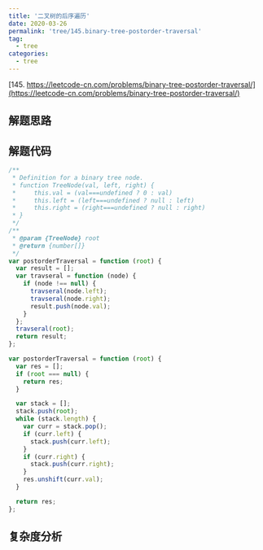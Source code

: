 ```yaml
---
title: '二叉树的后序遍历'
date: 2020-03-26
permalink: 'tree/145.binary-tree-postorder-traversal'
tag:
  - tree
categories:
  - tree
---
```


[145. https://leetcode-cn.com/problems/binary-tree-postorder-traversal/](https://leetcode-cn.com/problems/binary-tree-postorder-traversal/)

## 解题思路

## 解题代码

```js
/**
 * Definition for a binary tree node.
 * function TreeNode(val, left, right) {
 *     this.val = (val===undefined ? 0 : val)
 *     this.left = (left===undefined ? null : left)
 *     this.right = (right===undefined ? null : right)
 * }
 */
/**
 * @param {TreeNode} root
 * @return {number[]}
 */
var postorderTraversal = function (root) {
  var result = [];
  var travseral = function (node) {
    if (node !== null) {
      travseral(node.left);
      travseral(node.right);
      result.push(node.val);
    }
  };
  travseral(root);
  return result;
};

var postorderTraversal = function (root) {
  var res = [];
  if (root === null) {
    return res;
  }

  var stack = [];
  stack.push(root);
  while (stack.length) {
    var curr = stack.pop();
    if (curr.left) {
      stack.push(curr.left);
    }
    if (curr.right) {
      stack.push(curr.right);
    }
    res.unshift(curr.val);
  }

  return res;
};
```

## 复杂度分析
